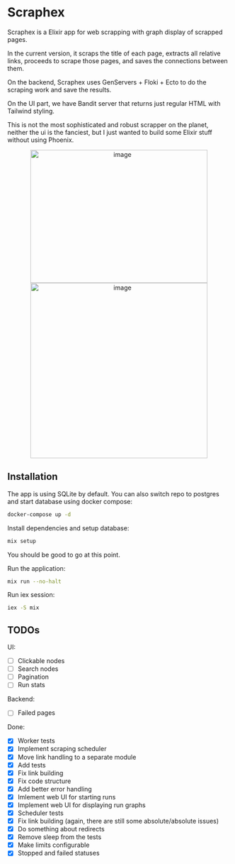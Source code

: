 # Scraphex

Scraphex is a Elixir app for web scrapping with graph display of scrapped pages.

In the current version, it scraps the title of each page, extracts all relative links, proceeds to scrape those pages, and saves the connections between them.

On the backend, Scraphex uses GenServers + Floki + Ecto to do the scraping work and save the results.

On the UI part, we have Bandit server that returns just regular HTML with Tailwind styling.

This is not the most sophisticated and robust scrapper on the planet, neither the ui is the fanciest, but I just wanted to build some Elixir stuff without using Phoenix.

<div align="center">
  <img width="400" height="300" alt="image" src="https://github.com/user-attachments/assets/69a9c488-8d08-48d0-bb10-3dc04e9cc9cf" />
  <img width="400" height="395" alt="image" src="https://github.com/user-attachments/assets/290ea2c8-b22b-498c-bb27-8474384ff716" />
</div>

## Installation

The app is using SQLite by default. You can also switch repo to postgres and start database using docker compose:

```bash
docker-compose up -d
```

Install dependencies and setup database:

```bash
mix setup
```

You should be good to go at this point.

Run the application:

```bash
mix run --no-halt
```

Run iex session:

```bash
iex -S mix
```

## TODOs

UI:

- [ ] Clickable nodes
- [ ] Search nodes
- [ ] Pagination
- [ ] Run stats

Backend:

- [ ] Failed pages

Done:

- [x] Worker tests
- [x] Implement scraping scheduler
- [x] Move link handling to a separate module
- [x] Add tests
- [x] Fix link building
- [x] Fix code structure
- [x] Add better error handling
- [x] Imlement web UI for starting runs
- [x] Implement web UI for displaying run graphs
- [x] Scheduler tests
- [x] Fix link building (again, there are still some absolute/absolute issues)
- [x] Do something about redirects
- [x] Remove sleep from the tests
- [x] Make limits configurable
- [x] Stopped and failed statuses
